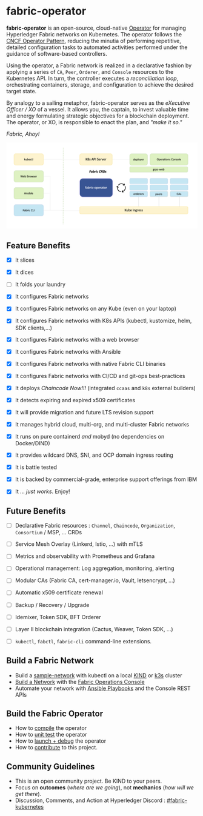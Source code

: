 # fabric-operator

**fabric-operator** is an open-source, cloud-native [Operator](https://kubernetes.io/docs/concepts/extend-kubernetes/operator/)
for managing Hyperledger Fabric networks on Kubernetes.  The operator follows the [CNCF Operator Pattern](link),
reducing the minutia of performing repetitive, detailed configuration tasks to automated activities performed under
the guidance of software-based controllers.

Using the operator, a Fabric network is realized in a declarative fashion by applying a series of `CA`, `Peer`, 
`Orderer`, and `Console` resources to the Kubernetes API.  In turn, the controller executes a _reconciliation loop_, 
orchestrating containers, storage, and configuration to achieve the desired target state.

By analogy to a sailing metaphor, fabric-operator serves as the _eXecutive Officer / XO_ of a vessel.  It
allows you, the captain, to invest valuable time and energy formulating strategic objectives for a blockchain 
deployment.  The operator, or XO, is responsible to enact the plan, and _"make it so."_ 

_Fabric, Ahoy!_

![Operator Components](docs/images/fabric-operator-components.png)


## Feature Benefits 

- [x] It slices 
- [x] It dices
- [ ] It folds your laundry
- [x] It configures Fabric networks
- [x] It configures Fabric networks on any Kube (even on your laptop)
- [x] It configures Fabric networks with K8s APIs (kubectl, kustomize, helm, SDK clients,...)
- [x] It configures Fabric networks with a web browser
- [x] It configures Fabric networks with Ansible
- [x] It configures Fabric networks with native Fabric CLI binaries
- [x] It configures Fabric networks with CI/CD and git-ops best-practices
- [x] It deploys _Chaincode Now!!!_  (integrated `ccaas` and `k8s` external builders) 
- [x] It detects expiring and expired x509 certificates
- [x] It will provide migration and future LTS revision support
- [x] It manages hybrid cloud, multi-org, and multi-cluster Fabric networks
- [x] It runs on pure containerd _and_ mobyd (no dependencies on Docker/DIND)
- [x] It provides wildcard DNS, SNI, and OCP domain ingress routing
- [x] It is battle tested
- [x] It is backed by commercial-grade, enterprise support offerings from IBM
- [x] It ... _just works_.  Enjoy!


## Future Benefits

- [ ] Declarative Fabric resources : `Channel`, `Chaincode`, `Organization`, `Consortium` / MSP, ... CRDs 
- [ ] Service Mesh Overlay (Linkerd, Istio, ...) with mTLS
- [ ] Metrics and observability with Prometheus and Grafana
- [ ] Operational management: Log aggregation, monitoring, alerting
- [ ] Modular CAs (Fabric CA, cert-manager.io, Vault, letsencrypt, ...)
- [ ] Automatic x509 certificate renewal
- [ ] Backup / Recovery / Upgrade 
- [ ] Idemixer, Token SDK, BFT Orderer
- [ ] Layer II blockchain integration (Cactus, Weaver, Token SDK, ...)
- [ ] `kubectl`, `fabctl`, `fabric-cli` command-line extensions.


## Build a Fabric Network

- Build a [sample-network](sample-network) with kubectl on a local [KIND](https://kind.sigs.k8s.io) or [k3s](https://rancherdesktop.io) cluster
- [Build a Network](https://cloud.ibm.com/docs/blockchain?topic=blockchain-ibp-console-build-network) with the [Fabric Operations Console](https://github.com/hyperledger-labs/fabric-operations-console)
- Automate your network with [Ansible Playbooks](https://cloud.ibm.com/docs/blockchain?topic=blockchain-ansible) and the Console REST APIs


## Build the Fabric Operator

- How to [compile](docs/DEVELOPING.md#build-the-operator) the operator
- How to [unit test](docs/DEVELOPING.md#unit-tests) the operator
- How to [launch + debug](docs/DEVELOPING.md#debug-the-operator) the operator
- How to [contribute](docs/CONTRIBUTING.md) to this project.


## Community Guidelines 

- This is an open community project.  Be KIND to your peers.
- Focus on **outcomes** (_where are we going_), not **mechanics** (_how will we get there_).
- Discussion, Comments, and Action at Hyperledger Discord : [#fabric-kubernetes](https://discord.gg/hyperledger)

